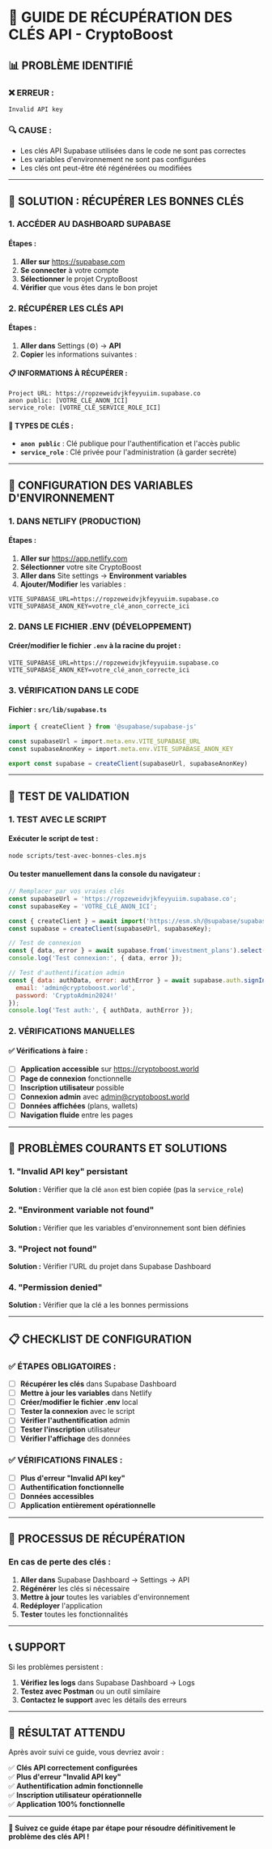 # 🔑 GUIDE DE RÉCUPÉRATION DES CLÉS API - CryptoBoost

## 📊 **PROBLÈME IDENTIFIÉ**

### **❌ ERREUR :**
```
Invalid API key
```

### **🔍 CAUSE :**
- Les clés API Supabase utilisées dans le code ne sont pas correctes
- Les variables d'environnement ne sont pas configurées
- Les clés ont peut-être été régénérées ou modifiées

---

## 🎯 **SOLUTION : RÉCUPÉRER LES BONNES CLÉS**

### **1. ACCÉDER AU DASHBOARD SUPABASE**

#### **Étapes :**
1. **Aller sur** https://supabase.com
2. **Se connecter** à votre compte
3. **Sélectionner** le projet CryptoBoost
4. **Vérifier** que vous êtes dans le bon projet

### **2. RÉCUPÉRER LES CLÉS API**

#### **Étapes :**
1. **Aller dans** Settings (⚙️) → **API**
2. **Copier** les informations suivantes :

#### **📋 INFORMATIONS À RÉCUPÉRER :**

```
Project URL: https://ropzeweidvjkfeyyuiim.supabase.co
anon public: [VOTRE_CLÉ_ANON_ICI]
service_role: [VOTRE_CLÉ_SERVICE_ROLE_ICI]
```

#### **🔑 TYPES DE CLÉS :**

- **`anon public`** : Clé publique pour l'authentification et l'accès public
- **`service_role`** : Clé privée pour l'administration (à garder secrète)

---

## 🔧 **CONFIGURATION DES VARIABLES D'ENVIRONNEMENT**

### **1. DANS NETLIFY (PRODUCTION)**

#### **Étapes :**
1. **Aller sur** https://app.netlify.com
2. **Sélectionner** votre site CryptoBoost
3. **Aller dans** Site settings → **Environment variables**
4. **Ajouter/Modifier** les variables :

```env
VITE_SUPABASE_URL=https://ropzeweidvjkfeyyuiim.supabase.co
VITE_SUPABASE_ANON_KEY=votre_clé_anon_correcte_ici
```

### **2. DANS LE FICHIER .ENV (DÉVELOPPEMENT)**

#### **Créer/modifier** le fichier `.env` à la racine du projet :

```env
VITE_SUPABASE_URL=https://ropzeweidvjkfeyyuiim.supabase.co
VITE_SUPABASE_ANON_KEY=votre_clé_anon_correcte_ici
```

### **3. VÉRIFICATION DANS LE CODE**

#### **Fichier : `src/lib/supabase.ts`**
```typescript
import { createClient } from '@supabase/supabase-js'

const supabaseUrl = import.meta.env.VITE_SUPABASE_URL
const supabaseAnonKey = import.meta.env.VITE_SUPABASE_ANON_KEY

export const supabase = createClient(supabaseUrl, supabaseAnonKey)
```

---

## 🧪 **TEST DE VALIDATION**

### **1. TEST AVEC LE SCRIPT**

#### **Exécuter le script de test :**
```bash
node scripts/test-avec-bonnes-cles.mjs
```

#### **Ou tester manuellement dans la console du navigateur :**
```javascript
// Remplacer par vos vraies clés
const supabaseUrl = 'https://ropzeweidvjkfeyyuiim.supabase.co';
const supabaseKey = 'VOTRE_CLÉ_ANON_ICI';

const { createClient } = await import('https://esm.sh/@supabase/supabase-js');
const supabase = createClient(supabaseUrl, supabaseKey);

// Test de connexion
const { data, error } = await supabase.from('investment_plans').select('*');
console.log('Test connexion:', { data, error });

// Test d'authentification admin
const { data: authData, error: authError } = await supabase.auth.signInWithPassword({
  email: 'admin@cryptoboost.world',
  password: 'CryptoAdmin2024!'
});
console.log('Test auth:', { authData, authError });
```

### **2. VÉRIFICATIONS MANUELLES**

#### **✅ Vérifications à faire :**
- [ ] **Application accessible** sur https://cryptoboost.world
- [ ] **Page de connexion** fonctionnelle
- [ ] **Inscription utilisateur** possible
- [ ] **Connexion admin** avec admin@cryptoboost.world
- [ ] **Données affichées** (plans, wallets)
- [ ] **Navigation fluide** entre les pages

---

## 🚨 **PROBLÈMES COURANTS ET SOLUTIONS**

### **1. "Invalid API key" persistant**
**Solution :** Vérifier que la clé `anon` est bien copiée (pas la `service_role`)

### **2. "Environment variable not found"**
**Solution :** Vérifier que les variables d'environnement sont bien définies

### **3. "Project not found"**
**Solution :** Vérifier l'URL du projet dans Supabase Dashboard

### **4. "Permission denied"**
**Solution :** Vérifier que la clé a les bonnes permissions

---

## 📋 **CHECKLIST DE CONFIGURATION**

### **✅ ÉTAPES OBLIGATOIRES :**

- [ ] **Récupérer les clés** dans Supabase Dashboard
- [ ] **Mettre à jour les variables** dans Netlify
- [ ] **Créer/modifier le fichier .env** local
- [ ] **Tester la connexion** avec le script
- [ ] **Vérifier l'authentification** admin
- [ ] **Tester l'inscription** utilisateur
- [ ] **Vérifier l'affichage** des données

### **✅ VÉRIFICATIONS FINALES :**

- [ ] **Plus d'erreur "Invalid API key"**
- [ ] **Authentification fonctionnelle**
- [ ] **Données accessibles**
- [ ] **Application entièrement opérationnelle**

---

## 🔄 **PROCESSUS DE RÉCUPÉRATION**

### **En cas de perte des clés :**

1. **Aller dans** Supabase Dashboard → Settings → API
2. **Régénérer** les clés si nécessaire
3. **Mettre à jour** toutes les variables d'environnement
4. **Redéployer** l'application
5. **Tester** toutes les fonctionnalités

---

## 📞 **SUPPORT**

Si les problèmes persistent :

1. **Vérifiez les logs** dans Supabase Dashboard → Logs
2. **Testez avec Postman** ou un outil similaire
3. **Contactez le support** avec les détails des erreurs

---

## 🎯 **RÉSULTAT ATTENDU**

Après avoir suivi ce guide, vous devriez avoir :

✅ **Clés API correctement configurées**  
✅ **Plus d'erreur "Invalid API key"**  
✅ **Authentification admin fonctionnelle**  
✅ **Inscription utilisateur opérationnelle**  
✅ **Application 100% fonctionnelle**  

---

**🎯 Suivez ce guide étape par étape pour résoudre définitivement le problème des clés API !**